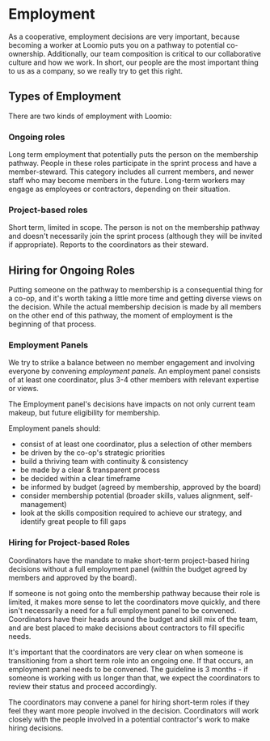 # Employment

As a cooperative, employment decisions are very important, because becoming a worker at Loomio puts you on a pathway to potential co-ownership. Additionally, our team composition is critical to our collaborative culture and how we work. In short, our people are the most important thing to us as a company, so we really try to get this right.

## Types of Employment

There are two kinds of employment with Loomio:

### Ongoing roles

Long term employment that potentially puts the person on the membership pathway. People in these roles participate in the sprint process and have a member-steward. This category includes all current members, and newer staff who may become members in the future. Long-term workers may engage as employees or contractors, depending on their situation.

### Project-based roles

Short term, limited in scope. The person is not on the membership pathway and doesn't necessarily join the sprint process (although they will be invited if appropriate). Reports to the coordinators as their steward.

## Hiring for Ongoing Roles
Putting someone on the pathway to membership is a consequential thing for a co-op, and it's worth taking a little more time and getting diverse views on the decision. While the actual membership decision is made by all members on the other end of this pathway, the moment of employment is the beginning of that process. 

### Employment Panels
We try to strike a balance between no member engagement and involving everyone by convening *employment panels*. An employment panel consists of at least one coordinator, plus 3-4 other members with relevant expertise or views. 

The Employment panel's decisions have impacts on not only current team makeup, but future eligibility for membership.

Employment panels should:

* consist of at least one coordinator, plus a selection of other members
* be driven by the co-op's strategic priorities
* build a thriving team with continuity & consistency
* be made by a clear & transparent process
* be decided within a clear timeframe
* be informed by budget (agreed by membership, approved by the board)
* consider membership potential (broader skills, values alignment, self-management)
* look at the skills composition required to achieve our strategy, and identify great people to fill gaps

### Hiring for Project-based Roles

Coordinators have the mandate to make short-term project-based hiring decisions without a full employment panel (within the budget agreed by members and approved by the board).

If someone is not going onto the membership pathway because their role is limited, it makes more sense to let the coordinators move quickly, and there isn't necessarily a need for a full employment panel to be convened. Coordinators have their heads around the budget and skill mix of the team, and are best placed to make decisions about contractors to fill specific needs.

It's important that the coordinators are very clear on when someone is transitioning from a short term role into an ongoing one. If that occurs, an employment panel needs to be convened. The guideline is 3 months - if someone is working with us longer than that, we expect the coordinators to review their status and proceed accordingly.

The coordinators may convene a panel for hiring short-term roles if they feel they want more people involved in the decision. Coordinators will work closely with the people involved in a potential contractor's work to make hiring decisions.
